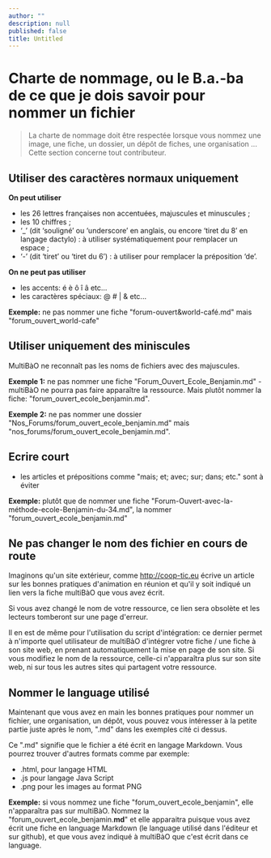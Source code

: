 ```yaml
---
author: ""
description: null
published: false
title: Untitled
---
```




# Charte de nommage, ou le B.a.-ba de ce que je dois savoir pour nommer un fichier

> La charte de nommage doit être respectée lorsque vous nommez une image, une fiche, un dossier, un dépôt de fiches, une organisation ... Cette section concerne tout contributeur.

## Utiliser des caractères normaux uniquement

**On peut utiliser**
* les 26 lettres françaises non accentuées, majuscules et minuscules ;
* les 10 chiffres ;
* ‘_’ (dit ‘souligné’ ou ‘underscore’ en anglais, ou encore ‘tiret du 8’ en langage dactylo) : à utiliser systématiquement pour remplacer un espace ;
* ‘-’ (dit ‘tiret’ ou ‘tiret du 6’) : à utiliser pour remplacer la préposition ‘de’.

**On ne peut pas utiliser**
* les accents: é è ô î â etc...
* les caractères spéciaux: @ # | & etc...

**Exemple:** ne pas nommer une fiche "forum-ouvert&world-café.md" mais "forum_ouvert_world-cafe" 

## Utiliser uniquement des miniscules 

MultiBàO ne reconnaît pas les noms de fichiers avec des majuscules. 

**Exemple 1:** ne pas nommer une fiche "Forum_Ouvert_Ecole_Benjamin.md" - multiBàO ne pourra pas faire apparaître la ressource. Mais plutôt nommer la fiche: "forum_ouvert_ecole_benjamin.md".

**Exemple 2:** ne pas nommer une dossier "Nos_Forums/forum_ouvert_ecole_benjamin.md" mais "nos_forums/forum_ouvert_ecole_benjamin.md".

## Ecrire court

* les articles et prépositions comme "mais; et; avec; sur; dans; etc." sont à éviter

**Exemple:** plutôt que de nommer une fiche "Forum-Ouvert-avec-la-méthode-ecole-Benjamin-du-34.md", la nommer "forum_ouvert_ecole_benjamin.md"

## Ne pas changer le nom des fichier en cours de route

Imaginons qu'un site extérieur, comme http://coop-tic.eu écrive un article sur les bonnes pratiques d'animation en réunion et qu'il y soit indiqué un lien vers la fiche multiBàO que vous avez écrit. 

Si vous avez changé le nom de votre ressource, ce lien sera obsolète et les lecteurs tomberont sur une page d'erreur. 

Il en est de même pour l'utilisation du script d'intégration: ce dernier permet à n'importe quel utilisateur de multiBàO d'intégrer votre fiche / une fiche à son site web, en prenant automatiquement la mise en page de son site. Si vous modifiez le nom de la ressource, celle-ci n'apparaîtra plus sur son site web, ni sur tous les autres sites qui partagent votre ressource. 

## Nommer le language utilisé

Maintenant que vous avez en main les bonnes pratiques pour nommer un fichier, une organisation, un dépôt, vous pouvez vous intéresser à la petite partie juste après le nom, ".md" dans les exemples cité ci dessus.

Ce ".md" signifie que le fichier a été écrit en langage Markdown. Vous pourrez trouver d'autres formats comme par exemple:
* .html, pour langage HTML
* .js pour langage Java Script
* .png pour les images au format PNG

**Exemple:** si vous nommez une fiche "forum_ouvert_ecole_benjamin", elle n'apparaîtra pas sur multiBàO. Nommez la "forum_ouvert_ecole_benjamin.**md**" et elle apparaitra puisque vous avez écrit une fiche en language Markdown (le language utilisé dans l'éditeur et sur github), et que vous avez indiqué à multiBàO que c'est écrit dans ce language.
